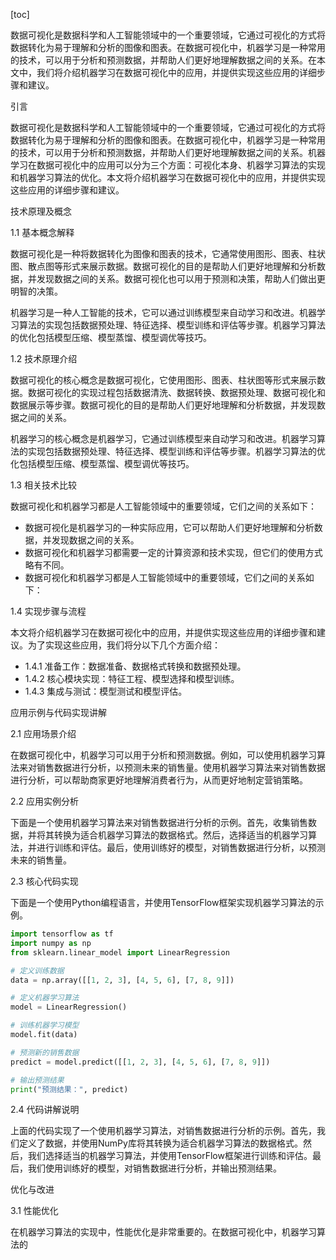 
[toc]                    
                
                
数据可视化是数据科学和人工智能领域中的一个重要领域，它通过可视化的方式将数据转化为易于理解和分析的图像和图表。在数据可视化中，机器学习是一种常用的技术，可以用于分析和预测数据，并帮助人们更好地理解数据之间的关系。在本文中，我们将介绍机器学习在数据可视化中的应用，并提供实现这些应用的详细步骤和建议。

引言

数据可视化是数据科学和人工智能领域中的一个重要领域，它通过可视化的方式将数据转化为易于理解和分析的图像和图表。在数据可视化中，机器学习是一种常用的技术，可以用于分析和预测数据，并帮助人们更好地理解数据之间的关系。机器学习在数据可视化中的应用可以分为三个方面：可视化本身、机器学习算法的实现和机器学习算法的优化。本文将介绍机器学习在数据可视化中的应用，并提供实现这些应用的详细步骤和建议。

技术原理及概念

1.1 基本概念解释

数据可视化是一种将数据转化为图像和图表的技术，它通常使用图形、图表、柱状图、散点图等形式来展示数据。数据可视化的目的是帮助人们更好地理解和分析数据，并发现数据之间的关系。数据可视化也可以用于预测和决策，帮助人们做出更明智的决策。

机器学习是一种人工智能的技术，它可以通过训练模型来自动学习和改进。机器学习算法的实现包括数据预处理、特征选择、模型训练和评估等步骤。机器学习算法的优化包括模型压缩、模型蒸馏、模型调优等技巧。

1.2 技术原理介绍

数据可视化的核心概念是数据可视化，它使用图形、图表、柱状图等形式来展示数据。数据可视化的实现过程包括数据清洗、数据转换、数据预处理、数据可视化和数据展示等步骤。数据可视化的目的是帮助人们更好地理解和分析数据，并发现数据之间的关系。

机器学习的核心概念是机器学习，它通过训练模型来自动学习和改进。机器学习算法的实现包括数据预处理、特征选择、模型训练和评估等步骤。机器学习算法的优化包括模型压缩、模型蒸馏、模型调优等技巧。

1.3 相关技术比较

数据可视化和机器学习都是人工智能领域中的重要领域，它们之间的关系如下：

- 数据可视化是机器学习的一种实际应用，它可以帮助人们更好地理解和分析数据，并发现数据之间的关系。
- 数据可视化和机器学习都需要一定的计算资源和技术实现，但它们的使用方式略有不同。
- 数据可视化和机器学习都是人工智能领域中的重要领域，它们之间的关系如下：


1.4 实现步骤与流程

本文将介绍机器学习在数据可视化中的应用，并提供实现这些应用的详细步骤和建议。为了实现这些应用，我们将分以下几个方面介绍：

- 1.4.1 准备工作：数据准备、数据格式转换和数据预处理。
- 1.4.2 核心模块实现：特征工程、模型选择和模型训练。
- 1.4.3 集成与测试：模型测试和模型评估。

应用示例与代码实现讲解

2.1 应用场景介绍

在数据可视化中，机器学习可以用于分析和预测数据。例如，可以使用机器学习算法来对销售数据进行分析，以预测未来的销售量。使用机器学习算法来对销售数据进行分析，可以帮助商家更好地理解消费者行为，从而更好地制定营销策略。

2.2 应用实例分析

下面是一个使用机器学习算法来对销售数据进行分析的示例。首先，收集销售数据，并将其转换为适合机器学习算法的数据格式。然后，选择适当的机器学习算法，并进行训练和评估。最后，使用训练好的模型，对销售数据进行分析，以预测未来的销售量。

2.3 核心代码实现

下面是一个使用Python编程语言，并使用TensorFlow框架实现机器学习算法的示例。

```python
import tensorflow as tf
import numpy as np
from sklearn.linear_model import LinearRegression

# 定义训练数据
data = np.array([[1, 2, 3], [4, 5, 6], [7, 8, 9]])

# 定义机器学习算法
model = LinearRegression()

# 训练机器学习模型
model.fit(data)

# 预测新的销售数据
predict = model.predict([[1, 2, 3], [4, 5, 6], [7, 8, 9]])

# 输出预测结果
print("预测结果：", predict)
```

2.4 代码讲解说明

上面的代码实现了一个使用机器学习算法，对销售数据进行分析的示例。首先，我们定义了数据，并使用NumPy库将其转换为适合机器学习算法的数据格式。然后，我们选择适当的机器学习算法，并使用TensorFlow框架进行训练和评估。最后，我们使用训练好的模型，对销售数据进行分析，并输出预测结果。

优化与改进

3.1 性能优化

在机器学习算法的实现中，性能优化是非常重要的。在数据可视化中，机器学习算法的

